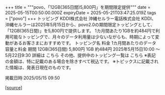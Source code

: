 +++
title = """povo、「12GB(365日間)5,800円」を期間限定提供"""
date = 2025-05-15T00:50:00.000Z
expiryDate = 2025-05-21T03:47:25.019Z
tags = ["povo"]
+++
トッピング KDDI株式会社 沖縄セルラー電話株式会社 KDDI、沖縄セルラーは2025年5月15日から、povo2.0の期間限定トッピングとして、「12GB(365日間)」を5,800円で提供します。 1カ月間あたり1GBを約484円で利用可能なトッピングで、月々のデータ利用量は少ないながらも、時期によって変動があるお客さまにおすすめです。 トッピング名 料金 1カ月間あたりのデータ容量と料金 期間 12GB(365日間) 5,800円 1GB 約484円 2025年5月15日10:00 ～5月22日9:30 詳細は こちら その他、提供中のトッピング一覧は こちら ※表記の金額は、特に記載のある場合を除きすべて税込です。 ※トピックスに記載された情報は、発表日現在のものです。

掲載日時:2025/05/15 09:50

[[source]](https://povo.jp/news/newsrelease/20250515_01/)
